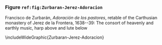### Figure `ref:fig:Zurbaran-Jerez-Adoracion`

Francisco de Zurbarán, *Adoración de los pastores*, retable of the Carthusian
monastery of Jerez de la Frontera, 1638--39: The consort of heavenly and earthly
music, harp above and lute below

\includeWideGraphic{Zurbaran-Jerez-Adoracion}

